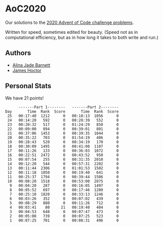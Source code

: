 # AoC2020

Our solutions to the [2020 Advent of Code challenge problems](https://adventofcode.com/2020).

Written for speed, sometimes edited for beauty. (Speed not as in computational efficiency, but as in how long it takes to both write and run.)

## Authors

* [Alina Jade Barnett](https://github.com/alinajadebarnett)
* [James Hoctor](https://github.com/JEHoctor)

## Personal Stats

We have 21 points!

```
      -------Part 1--------   -------Part 2--------
Day       Time  Rank  Score       Time  Rank  Score
 25   00:17:40  1212      0   00:18:13  1056      0
 24   00:14:20   592      0   00:28:39   552      0
 23   00:20:32   517      0   01:24:29   850      0
 22   00:09:00   894      0   00:39:01   801      0
 21   00:37:06  1453      0   00:39:35  1044      0
 20   00:35:22   703      0   01:54:19   406      0
 19   00:28:43   520      0   00:34:19   170      0
 18   00:30:09  1495      0   00:41:00  1107      0
 17   00:11:26   133      0   00:36:03  1072      0
 16   00:22:51  2472      0   00:43:52   950      0
 15   00:07:54   255      0   00:31:35  2010      0
 14   00:12:20   544      0   00:57:31  2202      0
 13   00:11:44  2306      0   01:01:53  1502      0
 12   00:11:18  1050      0   00:19:40   641      0
 11   00:25:37  1794      0   00:39:44  1506      0
 10   00:08:20  1518      0   00:53:00  2875      0
  9   00:04:20   287      0   00:16:05  1497      0
  8   00:05:52   697      0   00:17:46  1280      0
  7   00:25:10  1820      0   00:33:13  1246      0
  6   00:03:26   352      0   00:07:02   439      0
  5   00:08:29   880      0   00:11:26   712      0
  4   00:03:41    80     21   00:19:40   404      0
  3   00:04:53   648      0   00:07:47   473      0
  2   00:05:08   739      0   00:07:25   523      0
  1   00:07:25   701      0   00:08:31   496      0
  ```
